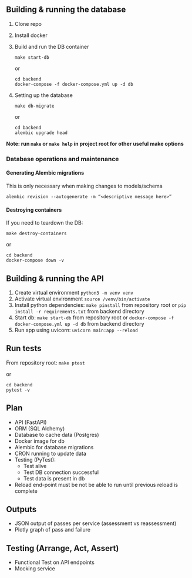 ## Building & running the database

1. Clone repo
1. Install docker
1.  Build and run the DB container

    `make start-db`

    or

    ```
    cd backend
    docker-compose -f docker-compose.yml up -d db
    ```

1. Setting up the database

    `make db-migrate`

    or

    ```
    cd backend
    alembic upgrade head
    ```

**Note: run `make` or `make help` in project root for other useful make options**

### Database operations and maintenance

#### Generating Alembic migrations

This is only necessary when making changes to models/schema

`alembic revision --autogenerate -m “<descriptive message here>”`

#### Destroying containers

If you need to teardown the DB:

`make destroy-containers`

or

```
cd backend
docker-compose down -v
```

## Building & running the API
1. Create virtual environment `python3 -m venv venv`
1. Activate virtual environment `source /venv/bin/activate`
1. Install python dependencies: `make pinstall` from repository root or `pip install -r requirements.txt` from backend directory
1. Start db: `make start-db` from repository root or `docker-compose -f docker-compose.yml up -d db` from backend directory
1. Run app using uvicorn: `uvicorn main:app --reload`

## Run tests

From repository root: `make ptest`

or

```
cd backend
pytest -v
```

## Plan
- API (FastAPI)
- ORM (SQL Alchemy)
- Database to cache data (Postgres)
- Docker image for db
- Alembic for database migrations
- CRON running to update data
- Testing (PyTest):
  - Test alive
  - Test DB connection successful
  - Test data is present in db
- Reload end-point must be not be able to run until
  previous reload is complete

## Outputs
- JSON output of passes per service (assessment vs reassessment)
- Plotly graph of pass and failure

## Testing (Arrange, Act, Assert)
- Functional Test on API endpoints
- Mocking service


